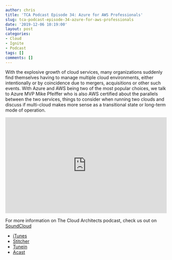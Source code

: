 ```yaml
---
author: chris
title: 'TCA Podcast Episode 34: Azure for AWS Professionals'
slug: tca-podcast-episode-34-azure-for-aws-professionals
date: '2019-12-06 10:19:00'
layout: post
categories:
- Cloud
- Ignite
- Podcast
tags: []
comments: []
---
```


With the explosive growth of cloud services, many organizations suddenly find themselves having to manage multiple cloud environments, either intentionally or by coincidence due to mergers, acquisitions or other such events. With Azure and AWS being two of the most popular choices, we talk to Azure MVP Mike Pfeiffer who is also AWS certified about the parallels between the two services, things to consider when running two clouds and discuss if multi-cloud makes more sense as a transitional state or long-term mode of operation.

<p><iframe width="100%" height="300" scrolling="no" frameborder="no" allow="autoplay" src="https://w.soundcloud.com/player/?url=https%3A//api.soundcloud.com/tracks/723701563&color=%23ff5500&auto_play=false&hide_related=false&show_comments=true&show_user=true&show_reposts=false&show_teaser=true&visual=true"></iframe></p>

For more information on The Cloud Architects podcast, check us out on [SoundCloud](https://soundcloud.com/thecloudarchitects/)

*   [iTunes](https://itunes.apple.com/us/podcast/the-cloud-architects-podcast/id1264479296?mt=2)
*   [Stitcher](https://www.stitcher.com/podcast/the-cloud-architects/the-cloud-achitects)
*   [Tunein](https://tunein.com/radio/The-Cloud-Architects-Podcast-p1026315/)
*   [Acast](https://www.acast.com/thecloudarchitectspodcast)
